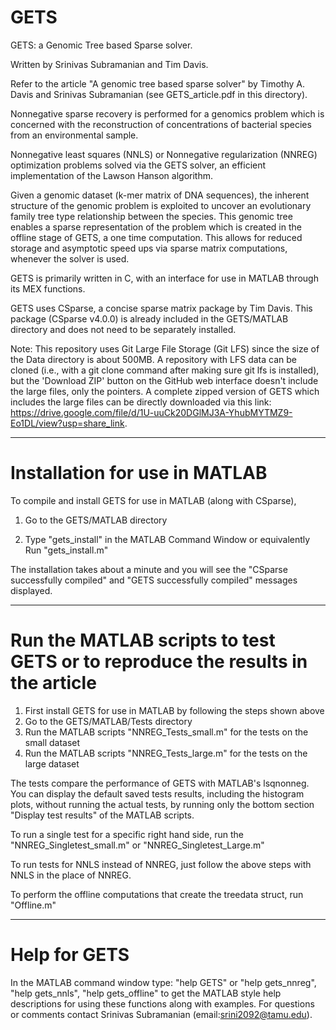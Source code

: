 # GETS
GETS: a Genomic Tree based Sparse solver. 

Written by Srinivas Subramanian and Tim Davis.

Refer to the article "A genomic tree based sparse solver" 
by Timothy A. Davis and Srinivas Subramanian (see GETS_article.pdf in this directory).

Nonnegative sparse recovery is performed for a genomics problem which is concerned with the reconstruction of concentrations of bacterial species from an environmental sample.

Nonnegative least squares (NNLS) or Nonnegative regularization (NNREG) optimization problems solved via the GETS solver, an efficient implementation of the Lawson Hanson algorithm. 

  Given a genomic dataset (k-mer matrix of DNA sequences), the inherent structure of the genomic problem is exploited to uncover an evolutionary family tree type relationship between the species. This genomic tree enables a sparse representation of the problem which is created in the offline stage of GETS, a one time computation. This allows for reduced storage and asymptotic speed ups via sparse matrix computations, whenever the solver is used. 
  
GETS is primarily written in C, with an interface for use in MATLAB through its MEX functions. 

GETS uses CSparse, a concise sparse matrix package by Tim Davis. 
This package (CSparse v4.0.0) is already included in the GETS/MATLAB directory and does not need to be separately installed. 

Note: This repository uses Git Large File Storage (Git LFS) since the size of the Data directory is about 500MB. A repository with LFS data can be cloned (i.e., with a git clone command after making sure git lfs is installed), but the 'Download ZIP' button on the GitHub web interface doesn't include the large files, only the pointers. A complete zipped version of GETS which includes the large files can be directly downloaded via this link: https://drive.google.com/file/d/1U-uuCk20DGlMJ3A-YhubMYTMZ9-Eo1DL/view?usp=share_link. 

***********************************************************************************

# Installation for use in MATLAB

To compile and install GETS for use in MATLAB (along with CSparse),

1) Go to the GETS/MATLAB directory

2) Type "gets_install" in the MATLAB Command Window or equivalently Run "gets_install.m" 

The installation takes about a minute and you will see the "CSparse successfully compiled" and 
"GETS successfully compiled" messages displayed. 

***********************************************************************************

# Run the MATLAB scripts to test GETS or to reproduce the results in the article 

1) First install GETS for use in MATLAB by following the steps shown above 
2) Go to the GETS/MATLAB/Tests directory 
3) Run the MATLAB scripts "NNREG_Tests_small.m" for the tests on the small dataset 
4) Run the MATLAB scripts "NNREG_Tests_large.m" for the tests on the large dataset 

The tests compare the performance of GETS with MATLAB's lsqnonneg.
You can display the default saved tests results, including the histogram plots, without running the actual tests, by running only the bottom section "Display test results" of the MATLAB scripts. 

To run a single test for a specific right hand side, run the "NNREG_Singletest_small.m" or "NNREG_Singletest_Large.m"

To run tests for NNLS instead of NNREG, just follow the above steps with NNLS in the place of NNREG. 

To perform the offline computations that create the treedata struct, run "Offline.m" 

*************************************************************************************

# Help for GETS

In the MATLAB command window type: "help GETS" or "help gets_nnreg", "help gets_nnls", "help gets_offline" to get the MATLAB style help descriptions for using these functions along with examples. 
For questions or comments contact Srinivas Subramanian (email:srini2092@tamu.edu).
